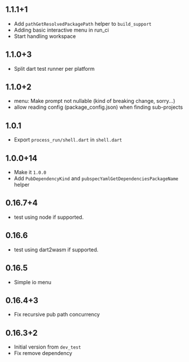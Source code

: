 ## 1.1.1+1

* Add `pathGetResolvedPackagePath` helper to `build_support`
* Adding basic interactive menu in run_ci
* Start handling workspace

## 1.1.0+3

* Split dart test runner per platform

## 1.1.0+2

* menu: Make prompt not nullable (kind of breaking change, sorry...)
* allow reading config (package_config.json) when finding sub-projects

## 1.0.1

* Export `process_run/shell.dart` in `shell.dart`

## 1.0.0+14

* Make it `1.0.0`
* Add `PubDependencyKind` and `pubspecYamlGetDependenciesPackageName` helper

## 0.16.7+4

* test using node if supported.

## 0.16.6

* test using dart2wasm if supported.

## 0.16.5

* Simple io menu

## 0.16.4+3

* Fix recursive pub path concurrency

## 0.16.3+2

* Initial version from  `dev_test`
* Fix remove dependency